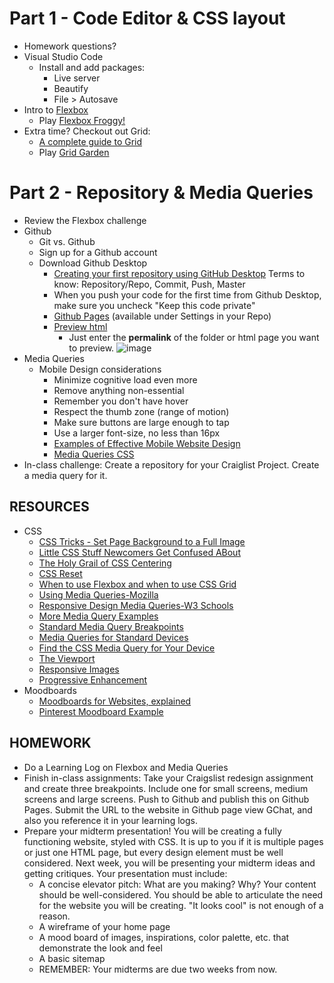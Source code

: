 # Part 1 - Code Editor & CSS layout
* Homework questions?
* Visual Studio Code
  * Install and add packages:
    * Live server
    * Beautify
    * File > Autosave
* Intro to [Flexbox](https://css-tricks.com/snippets/css/a-guide-to-flexbox/)
  * Play	[Flexbox Froggy!](https://flexboxfroggy.com/)
* Extra time? Checkout out Grid:
  * [A complete guide to Grid](https://css-tricks.com/snippets/css/complete-guide-grid/)
  * Play [Grid Garden](https://codepip.com/games/grid-garden/)
  
# Part 2 - Repository & Media Queries
* Review the Flexbox challenge
* Github
  * Git vs. Github
  * Sign up for a Github account
  * Download Github Desktop
    * [Creating your first repository using GitHub Desktop](https://help.github.com/en/desktop/getting-started-with-github-desktop/creating-your-first-repository-using-github-desktop) Terms to know: Repository/Repo, Commit, Push, Master
    * When you push your code for the first time from Github Desktop, make sure you uncheck "Keep this code private"
    * [Github Pages](https://pages.github.com/) (available under Settings in your Repo)
    * [Preview html](https://htmlpreview.github.io/?)
      * Just enter the **permalink** of the folder or html page you want to preview.
      ![image](https://github.com/user-attachments/assets/774747f7-fc78-457c-9c56-4055279059be)
* Media Queries
  * Mobile Design considerations
    * Minimize cognitive load even more
    * Remove anything non-essential
    * Remember you don't have hover
    * Respect the thumb zone (range of motion)
    * Make sure buttons are large enough to tap
    * Use a larger font-size, no less than 16px
    * [Examples of Effective Mobile Website Design](https://www.impactbnd.com/examples-of-effective-mobile-website-design)
    * [Media Queries CSS](https://developer.mozilla.org/en-US/docs/Web/CSS/CSS_media_queries/Using_media_queries)
* In-class challenge: Create a repository for your Craiglist Project. Create a media query for it.
## RESOURCES
* CSS
  * [CSS Tricks - Set Page Background to a Full Image](http://css-tricks.com/perfect-full-page-background-image/)
  * [Little CSS Stuff Newcomers Get Confused ABout](http://css-tricks.com/little-css-stuff-newcomers-get-confused-about/)
  * [The Holy Grail of CSS Centering](http://webdesign.tutsplus.com/tutorials/the-holy-grail-of-css-centering--cms-22114)
  * [CSS Reset](https://meyerweb.com/eric/tools/css/reset/)
  * [When to use Flexbox and when to use CSS Grid](https://blog.logrocket.com/css-flexbox-vs-css-grid/)
  * [Using Media Queries-Mozilla](https://developer.mozilla.org/en-US/docs/Web/CSS/Media_Queries/Using_media_queries)
  * [Responsive Design Media Queries-W3 Schools](https://www.w3schools.com/css/css_rwd_mediaqueries.asp)
  * [More Media Query Examples](https://www.w3schools.com/css/css3_mediaqueries_ex.asp)
  * [Standard Media Query Breakpoints](https://teamtreehouse.com/community/are-there-standard-media-query-break-points)
  * [Media Queries for Standard Devices](https://css-tricks.com/snippets/css/media-queries-for-standard-devices/)
  * [Find the CSS Media Query for Your Device](http://cssmediaqueries.com/)
  * [The Viewport](https://www.w3schools.com/css/css_rwd_viewport.asp)
  * [Responsive Images](https://developer.mozilla.org/en-US/docs/Learn/HTML/Multimedia_and_embedding/Responsive_images)
  * [Progressive Enhancement](https://www.smashingmagazine.com/2009/04/progressive-enhancement-what-it-is-and-how-to-use-it/)
* Moodboards
  * [Moodboards for Websites, explained](https://www.smartbugmedia.com/blog/what-is-a-mood-board-and-how-can-it-influence-my-website-design)
  * [Pinterest Moodboard Example](https://www.pinterest.com/pin/331999803756049839/)
## HOMEWORK
* Do a Learning Log on Flexbox and Media Queries
* Finish in-class assignments: Take your Craigslist redesign assignment and create three breakpoints. Include one for small screens, medium screens and large screens. Push to Github and publish this on Github Pages. Submit the URL to the website in Github page view GChat, and also you reference it in your learning logs.
* Prepare your midterm presentation! You will be creating a fully functioning website, styled with CSS. It is up to you if it is multiple pages or just one HTML page, but every design element must be well considered. Next week, you will be presenting your midterm ideas and getting critiques. Your presentation must include:
  * A concise elevator pitch: What are you making? Why? Your content should be well-considered. You should be able to articulate the need for the website you will be creating. "It looks cool" is not enough of a reason.
  * A wireframe of your home page
  * A mood board of images, inspirations, color palette, etc. that demonstrate the look and feel
  * A basic sitemap
  * REMEMBER: Your midterms are due two weeks from now.
